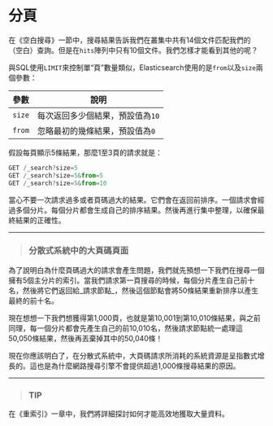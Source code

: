 # 分頁

在《空白搜尋》一節中，搜尋結果告訴我們在叢集中共有14個文件匹配我們的（空白）查詢。但是在`hits`陣列中只有10個文件。我們怎樣才能看到其他的呢？

與SQL使用`LIMIT`來控制單“頁”數量類似，Elasticsearch使用的是`from`以及`size`兩個參數：

| 參數 | 說明 |
| -- | -- |
| `size` | 每次返回多少個結果，預設值為`10` |
| `from` | 忽略最初的幾條結果，預設值為`0` |

假設每頁顯示5條結果，那麼1至3頁的請求就是：

```js
GET /_search?size=5
GET /_search?size=5&from=5
GET /_search?size=5&from=10
```

當心不要一次請求過多或者頁碼過大的結果。它們會在返回前排序。一個請求會經過多個分片。每個分片都會生成自己的排序結果。然後再進行集中整理，以確保最終結果的正確性。


****
> ### 分散式系統中的大頁碼頁面

為了說明白為什麼頁碼過大的請求會產生問題，我們就先預想一下我們在搜尋一個擁有5個主分片的索引。當我們請求第一頁搜尋的時候，每個分片產生自己前十名，然後將它們返回給_請求節點_，然後這個節點會將50條結果重新排序以產生最終的前十名。

現在想想一下我們想獲得第1,000頁，也就是第10,001到第10,010條結果，與之前同理，每一個分片都會先產生自己的前10,010名，然後請求節點統一處理這50,050條結果，然後再丟棄掉其中的50,040條！

現在你應該明白了，在分散式系統中，大頁碼請求所消耗的系統資源是呈指數式增長的。這也是為什麼網路搜尋引擎不會提供超過1,000條搜尋結果的原因。

****

> ### TIP

在《重索引》一章中，我們將詳細探討如何才能高效地獲取大量資料。
